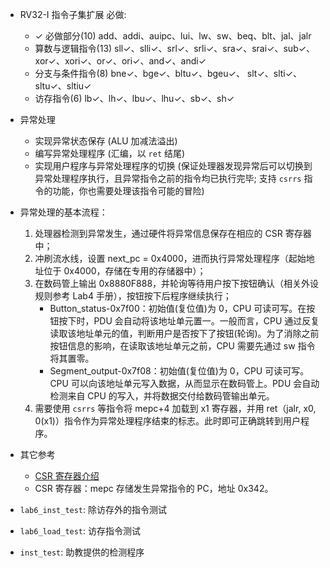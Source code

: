 - RV32-I 指令子集扩展 必做:
    - ✓ 必做部分(10) add、addi、auipc、lui、lw、sw、beq、blt、jal、jalr
    - 算数与逻辑指令(13) sll✓、slli✓、srl✓、srli✓、sra✓、srai✓、sub✓、xor✓、xori✓、or✓、ori✓、and✓、andi✓
    - 分支与条件指令(8) bne✓、bge✓、bltu✓、bgeu✓、 slt✓、slti✓、sltu✓、sltiu✓
    - 访存指令(6) lb✓、lh✓、lbu✓、lhu✓、sb✓、sh✓
- 异常处理
    - 实现异常状态保存 (ALU 加减法溢出)
    - 编写异常处理程序 (汇编，以 `ret` 结尾)
    - 实现用户程序与异常处理程序的切换 (保证处理器发现异常后可以切换到异常处理程序执行，且异常指令之前的指令均已执行完毕; 支持 `csrrs` 指令的功能，你也需要处理该指令可能的冒险)
- 异常处理的基本流程：
    1. 处理器检测到异常发生，通过硬件将异常信息保存在相应的 CSR 寄存器中；
    2. 冲刷流水线，设置 next_pc = 0x4000，进而执行异常处理程序（起始地址位于 0x4000，存储在专用的存储器中）；
    3. 在数码管上输出 0x8880F888，并轮询等待用户按下按钮确认（相关外设规则参考 Lab4 手册），按钮按下后程序继续执行；
        -  Button_status-0x7f00：初始值(复位值)为 0，CPU 可读可写。在按钮按下时，PDU 会自动将该地址单元置一。一般而言，CPU 通过反复读取该地址单元的值，判断用户是否按下了按钮(轮询)。为了消除之前按钮信息的影响，在读取该地址单元之前，CPU 需要先通过 sw 指令将其置零。
        - Segment_output-0x7f08：初始值(复位值)为 0，CPU 可读可写。 CPU 可以向该地址单元写入数据，从而显示在数码管上。PDU 会自动检测来自 CPU 的写入，并将数据交付给数码管输出单元。
    4. 需要使用 `csrrs` 等指令将 mepc+4 加载到 x1 寄存器，并用 ret（jalr, x0, 0(x1)）指令作为异常处理程序结束的标志。此时即可正确跳转到用户程序。
- 其它参考
    - [CSR 寄存器介绍](https://www.cnblogs.com/mikewolf2002/p/11314583.html)
    - CSR 寄存器：mepc 存储发生异常指令的 PC，地址 0x342。

- `lab6_inst_test`: 除访存外的指令测试
- `lab6_load_test`: 访存指令测试
- `inst_test`: 助教提供的检测程序
